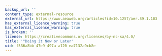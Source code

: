 ```yaml
---
backup_url: ''
content_type: external-resource
external_url: https://www.aeaweb.org/articles?id=10.1257/aer.89.1.103
has_external_licence_warning: true
has_external_license_warning: true
is_broken: ''
license: https://creativecommons.org/licenses/by-nc-sa/4.0/
title: '"Doing it Now or Later'
uid: f536a8bb-47e9-497a-a120-ea7132a9cb8e
---
```

